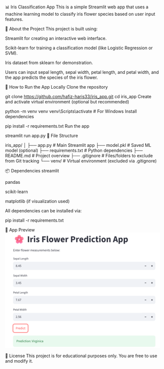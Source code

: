 📊 Iris Classification App
This is a simple Streamlit web app that uses a machine learning model to classify iris flower species based on user input features.

🌱 About the Project
This project is built using:

Streamlit for creating an interactive web interface.

Scikit-learn for training a classification model (like Logistic Regression or SVM).

Iris dataset from sklearn for demonstration.

Users can input sepal length, sepal width, petal length, and petal width, and the app predicts the species of the iris flower.

🚀 How to Run the App Locally
Clone the repository

git clone https://github.com/hafiz-haris33/iris_app.git
cd iris_app
Create and activate virtual environment (optional but recommended)

python -m venv venv
venv\Scripts\activate  # For Windows
Install dependencies

pip install -r requirements.txt
Run the app

streamlit run app.py
📂 File Structure

iris_app/
│
├── app.py              # Main Streamlit app
├── model.pkl           # Saved ML model (optional)
├── requirements.txt    # Python dependencies
├── README.md           # Project overview
├── .gitignore          # Files/folders to exclude from Git tracking
└── venv/               # Virtual environment (excluded via .gitignore)

📦 Dependencies
streamlit

pandas

scikit-learn

matplotlib (if visualization used)

All dependencies can be installed via:

pip install -r requirements.txt

📸 App Preview
![App screenshot](image.png)


📌 License
This project is for educational purposes only. You are free to use and modify it.
